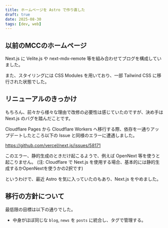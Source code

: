 ```yaml
---
title: ホームページを Astro で作り直した
draft: true
date: 2025-08-30
tags: [dev, web]
---
```


## 以前のMCCのホームページ

Next.js に Velite.js や next-mdx-remote 等を組み合わせてブログを構成していました。

また、スタイリングには CSS Modules を用いており、一部 Tailwind CSS に移行された状態でした。

## リニューアルのきっかけ

もちろん、前々から様々な理由で改修の必要性は感じていたのですが、決め手は Next.js のバグを踏んだことです。 


Cloudflare Pages から Cloudflare Workers へ移行する際、依存を一通りアップデートしたところ以下の Issue と同様のエラーに遭遇しました。

https://github.com/vercel/next.js/issues/58171

このエラー、静的生成のときだけ起こるようで、例えば OpenNext 等を使うと起こりません。
(注: Cloudflare で Next.js を使用する場合、基本的には静的生成するかOpenNextを使うかの2択です)

というわけで、最近 Astro を気に入っていたのもあり、Next.js をやめました。

## 移行の方針について

最低限の目標は以下の通りでした。

- 中身がほぼ同じな `blog`, `news` を `posts` に統合し、タグで管理する。

